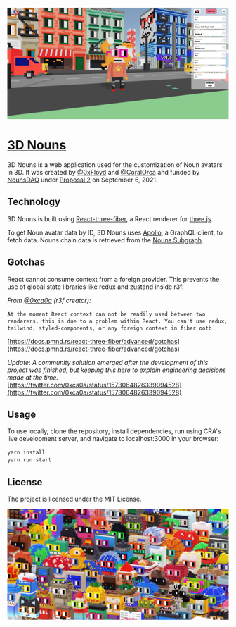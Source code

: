 ![Nouns](https://raw.githubusercontent.com/0xFloyd/3DNouns/main/public/screenshot.png)

# [3D Nouns](https://3dnouns.xyz/)

3D Nouns is a web application used for the customization of Noun avatars in 3D. It was created by [@0xFloyd](https://twitter.com/0xFloyd) and [@CoralOrca](https://twitter.com/coralorca) and funded by [NounsDAO](https://github.com/nounsDAO/nouns-monorepo) under [Proposal 2](https://nouns.wtf/vote/2) on September 6, 2021.

## Technology

3D Nouns is built using [React-three-fiber](https://docs.pmnd.rs/react-three-fiber/getting-started/introduction), a React renderer for [three.js](https://threejs.org).

To get Noun avatar data by ID, 3D Nouns uses [Apollo](https://www.npmjs.com/package/@apollo/client), a GraphQL client, to fetch data. Nouns chain data is retrieved from the [Nouns Subgraph](https://thegraph.com/hosted-service/subgraph/nounsdao/nouns-subgraph).

## Gotchas

React cannot consume context from a foreign provider. This prevents the use of global state libraries like redux and zustand inside r3f.

_From [@0xca0a](https://twitter.com/0xca0a) (r3f creator):_

```
At the moment React context can not be readily used between two renderers, this is due to a problem within React. You can't use redux, tailwind, styled-components, or any foreign context in fiber ootb
```

[https://docs.pmnd.rs/react-three-fiber/advanced/gotchas](https://docs.pmnd.rs/react-three-fiber/advanced/gotchas)

_Update_: _A community solution emerged after the development of this project was finished, but keeping this here to explain engineering decisions made at the time._
[https://twitter.com/0xca0a/status/1573064826339094528](https://twitter.com/0xca0a/status/1573064826339094528)

## Usage

To use locally, clone the repository, install dependencies, run using CRA's live development server, and navigate to localhost:3000 in your browser:

```javascript
yarn install
yarn run start
```

## License

The project is licensed under the MIT License.

![Nouns](https://github.com/0xFloyd/3DNouns/blob/main/public/ArmyFooterLarge.jpg)
